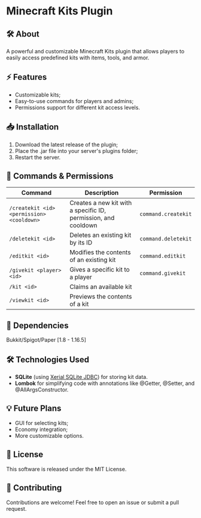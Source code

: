 # Minecraft Kits Plugin

## 🛠️ About
A powerful and customizable Minecraft Kits plugin that allows players to easily access predefined kits with items, tools, and armor.

## ⚡ Features
- Customizable kits;
- Easy-to-use commands for players and admins;
- Permissions support for different kit access levels.

## 📥 Installation
1. Download the latest release of the plugin;
2. Place the .jar file into your server's plugins folder;
3. Restart the server.

## 📜 Commands & Permissions
| Command                          | Description                                | Permission   |
| -------------------------------- | ------------------------------------------ | ------------ |
| `/createkit <id> <permission> <cooldown>` | Creates a new kit with a specific ID, permission, and cooldown | `command.createkit` |
| `/deletekit <id>`                | Deletes an existing kit by its ID         | `command.deletekit` |
| `/editkit <id>`                  | Modifies the contents of an existing kit                  | `command.editkit` |
| `/givekit <player> <id>`         | Gives a specific kit to a player          | `command.givekit` |
| `/kit <id>`                      | Claims an available kit                   ||
| `/viewkit <id>`                  | Previews the contents of a kit            ||

## 🔗 Dependencies
Bukkit/Spigot/Paper [1.8 - 1.16.5]

## 🛠️ Technologies Used
- **SQLite** (using [Xerial SQLite JDBC](https://github.com/xerial/sqlite-jdbc)) for storing kit data.
- **Lombok** for simplifying code with annotations like @Getter, @Setter, and @AllArgsConstructor.

## 💡 Future Plans
- GUI for selecting kits;
- Economy integration;
- More customizable options.

## 📄 License
This software is released under the MIT License.

## 🤝 Contributing
Contributions are welcome! Feel free to open an issue or submit a pull request.
